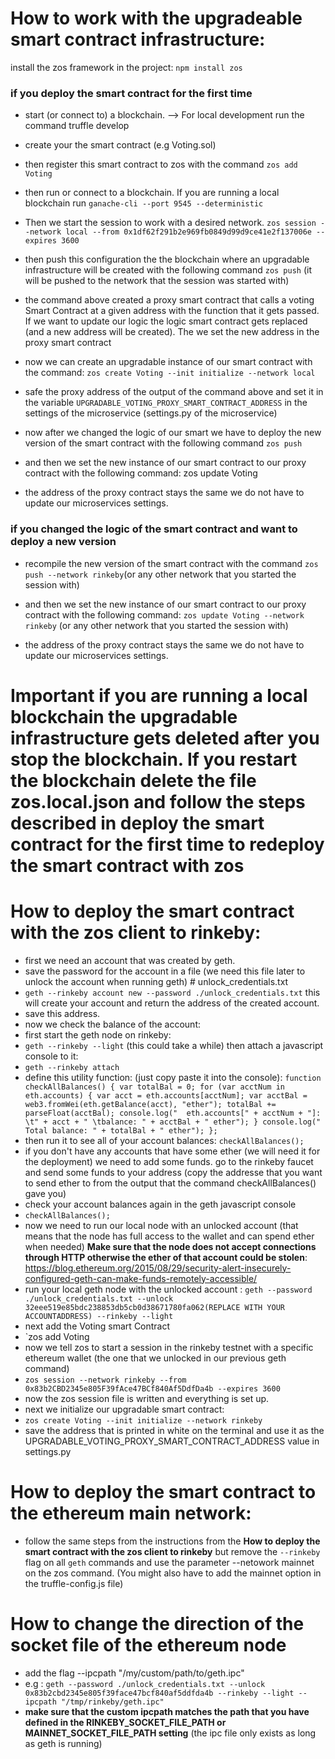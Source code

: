 # How to work with the upgradeable smart contract infrastructure:
install the zos framework in the project: `npm install zos`
### if you deploy the smart contract for the first time
* start (or connect to) a blockchain. --> For local development run the command truffle develop
* create your the smart contract (e.g Voting.sol)
* then register this smart contract to zos with the command `zos add Voting`
* then run or connect to a blockchain. If you are running a local blockchain run `ganache-cli --port 9545 --deterministic`
* Then we start the session to work with a desired network. `zos session --network local --from 0x1df62f291b2e969fb0849d99d9ce41e2f137006e --expires 3600` 

* then push this configuration the the blockchain where an upgradable infrastructure will be created with the following command `zos push` (it will be pushed to the network that the session was started with)
* the command above created a proxy smart contract that calls a voting Smart Contract at a given address with the function that it gets passed. If we want to update our logic the logic smart contract gets replaced (and a new address will be created). The we set the new address in the proxy smart contract
* now we can create an upgradable instance of our smart contract with the command: `zos create Voting --init initialize --network local`
* safe the proxy address of the output of the command above and set it in the variable `UPGRADABLE_VOTING_PROXY_SMART_CONTRACT_ADDRESS` in the settings of the microservice (settings.py of the microservice) 
* now after we changed the logic of our smart we have to deploy the new version of the smart contract with the following command `zos push`
* and then we set the new instance of our smart contract to our proxy contract with the following command: zos update Voting
* the address of the proxy contract stays the same we do not have to update our microservices settings. 

### if you changed the logic of the smart contract and want to deploy a new version
* recompile the new version of the smart contract with the command `zos push --network rinkeby`(or any other network that you started the session with)
* and then we set the new instance of our smart contract to our proxy contract with the following command: `zos update Voting --network rinkeby` (or any other network that you started the session with)

* the address of the proxy contract stays the same we do not have to update our microservices settings. 

# Important if you are running a local blockchain the upgradable infrastructure gets deleted after you stop the blockchain. If you restart the blockchain delete the file zos.local.json and follow the steps described in deploy the smart contract for the first time to redeploy the smart contract with zos


# How to deploy the smart contract with the zos client to rinkeby:

* first we need an account that was created by geth.
* save the password for the account in a file (we need this file later to unlock the account when running geth) \# unlock_credentials.txt
*  `geth --rinkeby account new --password ./unlock_credentials.txt`
this will create your account and return the address of the created account.
* save this address.
* now we check the balance of the account:
* first start the geth node on rinkeby:
*  `geth --rinkeby --light` (this could take a while)
then attach a javascript console to it:
*  `geth --rinkeby attach`
* define this utility function: (just copy paste it into the console):
`function checkAllBalances() {
    var totalBal = 0;
    for (var acctNum in eth.accounts) {
        var acct = eth.accounts[acctNum];
        var acctBal = web3.fromWei(eth.getBalance(acct), "ether");
        totalBal += parseFloat(acctBal);
        console.log("  eth.accounts[" + acctNum + "]: \t" + acct + " \tbalance: " + acctBal + " ether");
    }
    console.log("  Total balance: " + totalBal + " ether");
};`
* then run it to see all of your account balances:
 `checkAllBalances();`
* if you don't have any accounts that have some ether (we will need it for the deployment) we need to add some funds. go to the rinkeby faucet and send some funds to your address (copy the addresse that you want to send ether to from the output that the command checkAllBalances() gave you)
* check your account balances again in the geth javascript console
* `checkAllBalances();`
* now we need to run our local node with an unlocked account (that means that the node has full access to the wallet and can spend ether when needed) **Make sure that the node does not accept connections through HTTP otherwise the ether of that account could be stolen**: https://blog.ethereum.org/2015/08/29/security-alert-insecurely-configured-geth-can-make-funds-remotely-accessible/
* run your local geth node with the unlocked account : `geth --password ./unlock_credentials.txt --unlock 32eee519e85bdc238853db5cb0d38671780fa062(REPLACE WITH YOUR ACCOUNTADDRESS) --rinkeby --light`
* next add the Voting smart Contract 
* `zos add Voting
* now we tell zos to start a session in the rinkeby testnet with a specific ethereum wallet (the one that we unlocked in our previous geth command)
* `zos session --network rinkeby --from 0x83b2CBD2345e805F39fAce47BCf840Af5DdfDa4b --expires 3600`
* now the zos session file is written and everything is set up. 
* next we initialize our upgradable smart contract: 
* `zos create Voting --init initialize --network rinkeby`
* save the address that is printed in white on the terminal and use it as the UPGRADABLE_VOTING_PROXY_SMART_CONTRACT_ADDRESS value in settings.py

# How to deploy the smart contract to the ethereum main network:
* follow the same steps from the instructions from the **How to deploy the smart contract with the zos client to rinkeby** but remove the `--rinkeby` flag on all `geth` commands and use the parameter --netowork mainnet on the zos command. (You might also have to add the mainnet option in the truffle-config.js file)


# How to change the direction of the socket file of  the ethereum node
* add the flag --ipcpath "/my/custom/path/to/geth.ipc"
* e.g : `geth --password ./unlock_credentials.txt --unlock 0x83b2cbd2345e805f39face47bcf840af5ddfda4b --rinkeby --light --ipcpath "/tmp/rinkeby/geth.ipc"`
* **make sure that the custom ipcpath matches the path that you have defined in the RINKEBY_SOCKET_FILE_PATH or MAINNET_SOCKET_FILE_PATH setting** (the ipc file only exists as long as geth is running)
